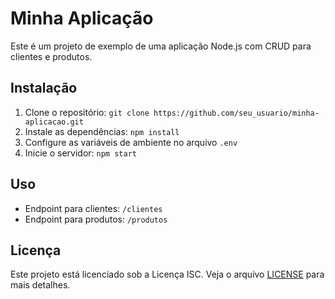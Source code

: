 # Minha Aplicação

Este é um projeto de exemplo de uma aplicação Node.js com CRUD para clientes e produtos.

## Instalação

1. Clone o repositório: `git clone https://github.com/seu_usuario/minha-aplicacao.git`
2. Instale as dependências: `npm install`
3. Configure as variáveis de ambiente no arquivo `.env`
4. Inicie o servidor: `npm start`

## Uso

- Endpoint para clientes: `/clientes`
- Endpoint para produtos: `/produtos`

## Licença

Este projeto está licenciado sob a Licença ISC. Veja o arquivo [LICENSE](LICENSE) para mais detalhes.
